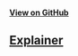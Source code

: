 #### [View on GitHub](https://github.com/decentralized-identity/interoperability)

## [Explainer](./explainer.md)
